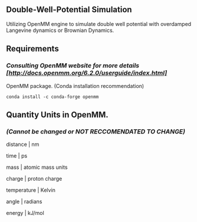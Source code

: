 ## Double-Well-Potential Simulation
 
Utilizing OpenMM engine to simulate double well potential with overdamped Langevine dynamics or Brownian Dynamics. 

## Requirements 
### ***Consulting OpenMM website for more details [http://docs.openmm.org/6.2.0/userguide/index.html]***

OpenMM package. (Conda installation recommendation)

`conda install -c conda-forge openmm`

## Quantity	Units in OpenMM. 
### ***(Cannot be changed or NOT RECCOMENDATED TO CHANGE)***

distance	   |   nm

time	       |   ps

mass	       |   atomic mass units

charge	     |   proton charge

temperature |	  Kelvin

angle	      |   radians

energy	     |   kJ/mol

